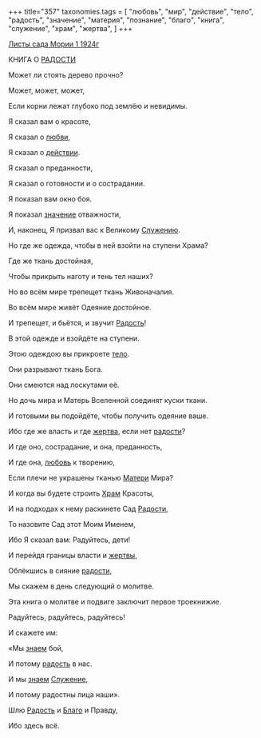 +++
title="357"
taxonomies.tags = [
 "любовь",
 "мир",
 "действие",
 "тело",
 "радость",
 "значение",
 "материя",
 "познание",
 "благо",
 "книга",
 "служение",
 "храм",
 "жертва",
]
+++

[Листы сада Мории 1 1924г](/agni/1924)

КНИГА О [РАДОСТИ](/tags/[радость](/tags/радость))   

Может ли стоять дерево прочно?   

Может, может, может,   

Если корни лежат глубоко под землёю и невидимы.   

Я сказал вам о красоте,   

Я сказал о [любви](/tags/любовь),   

Я сказал о [действии](/tags/действие).   

Я сказал о преданности,   

Я сказал о готовности и о сострадании.   

Я показал вам окно боя.   

Я показал [значение](/tags/значение) отважности,   

И, наконец, Я призвал вас к Великому [Служению](/tags/служение).   

Но где же одежда, чтобы в ней взойти на ступени Храма?   

Где же ткань достойная,   

Чтобы прикрыть наготу и тень тел наших?   

Но во всём мире трепещет ткань Живоначалия.   

Во всём мире живёт Одеяние достойное.   

И трепещет, и бьётся, и звучит [Радость](/tags/[радость](/tags/радость))!   

В этой одежде и взойдёте на ступени.   

Этою одеждою вы прикроете [тело](/tags/тело).   

Они разрывают ткань Бога.   

Они смеются над лоскутами её.   

Но дочь мира и Матерь Вселенной соединят куски ткани.   

И готовыми вы подойдёте, чтобы получить одеяние ваше.   

Ибо где же власть и где [жертва](/tags/жертва), если нет [радости](/tags/[радость](/tags/радость))?   

И где оно, сострадание, и она, преданность,   

И где она, [любовь](/tags/любовь) к творению,   

Если плечи не украшены тканью [Матери](/tags/материя) Мира?   

И когда вы будете строить [Храм](/tags/храм) Красоты,   

И на подходах к нему раскинете Сад [Радости](/tags/[радость](/tags/радость)),   

То назовите Сад этот Моим Именем,   

Ибо Я сказал вам: Радуйтесь, дети!   

И перейдя границы власти и [жертвы](/tags/жертва),   

Облёкшись в сияние [радости](/tags/[радость](/tags/радость)),   

Мы скажем в день следующий о молитве.   

Эта книга о молитве и подвиге заключит первое троекнижие.   

Радуйтесь, радуйтесь, радуйтесь!   

И скажете им:   

«Мы [знаем](/tags/познание) бой,   

И потому [радость](/tags/радость) в нас.   

И мы [знаем](/tags/познание) [Служение](/tags/служение),   

И потому радостны лица наши».   

Шлю [Радость](/tags/[радость](/tags/радость)) и [Благо](/tags/благо) и Правду,   

Ибо здесь всё.   

